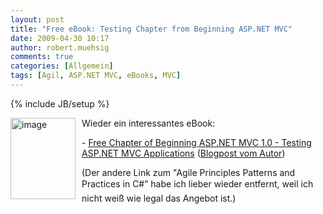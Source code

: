```yaml
---
layout: post
title: "Free eBook: Testing Chapter from Beginning ASP.NET MVC"
date: 2009-04-30 10:17
author: robert.muehsig
comments: true
categories: [Allgemein]
tags: [Agil, ASP.NET MVC, eBooks, MVC]
---
```

{% include JB/setup %}
<p><a href="{{BASE_PATH}}/assets/wp-images/image721.png"><img style="border-bottom: 0px; border-left: 0px; margin: 0px 10px 0px 0px; display: inline; border-top: 0px; border-right: 0px" title="image" border="0" alt="image" align="left" src="{{BASE_PATH}}/assets/wp-images/image-thumb699.png" width="104" height="130" /></a> Wieder ein interessantes eBook:</p>  <p></p>  <p></p>  <p></p>  <p> - <a href="http://p2p.wrox.com/book-beginning-asp-net-mvc-1-0-isbn-978-0-470-43399-7/74180-free-chapter-9-testing-asp-net-mvc-applications-preview.html#post240422">Free Chapter of Beginning ASP.NET MVC 1.0 - Testing ASP.NET MVC Applications</a> (<a href="http://codeclimber.net.nz/archive/2009/04/29/free-chapter-of-beginning-asp.net-mvc-1.0-ndash-testing-asp.net.aspx">Blogpost vom Autor</a>)</p>  <p> (Der andere Link zum "Agile Principles Patterns and Practices in C#” habe ich lieber wieder entfernt, weil ich nicht weiß wie legal das Angebot ist.) </p>
